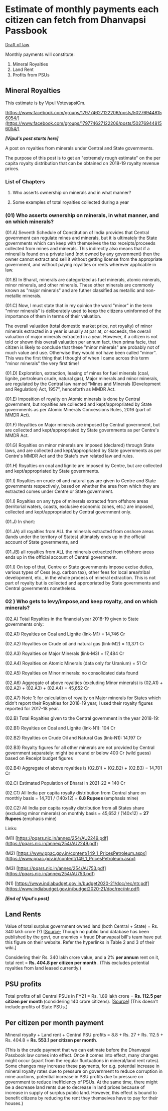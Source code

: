 # Estimate of monthly payments each citizen can fetch from Dhanvapsi Passbook

[Draft of law](https://drive.google.com/file/d/1J_s0SaUlHkqmfeVkR15leuaebtXhehIf/view)

Monthly payments will constitute: 

1. Mineral Royalties
2. Land Rent
3. Profits from PSUs

## Mineral Royalties

This estimate is by Vipul VotevapsiCm.

[https://www.facebook.com/groups/179774627122206/posts/502769448156054/](https://www.facebook.com/groups/179774627122206/posts/502769448156054/)

<i><b>[Vipul's post starts here]</b></i>

A post on royalties from minerals under Central and State governments.

The purpose of this post is to get an "extremely rough estimate" on the per capita royalty distribution that can be obtained on 2018-19 royalty revenue prices.

### List of Chapters

01) Who asserts ownership on minerals and in what manner?

02) Some examples of total royalties collected during a year

### (01) Who asserts ownership on minerals, in what manner, and on which minerals?

(01.A)  Seventh Schedule of Constitution of India provides that Central  government can regulate mines and minerals, but it is ultimately the  State governments which can keep with themselves the tax  receipts/proceeds collected from mines and minerals. This indirectly  also means that if a mineral is found on a private land (not owned by  any government) then the owner cannot extract and sell it without  getting license from the appropriate government, and without paying  royalties or rents wherever applicable in law.

(01.B)  In Bharat, minerals are categorized as fuel minerals, atomic minerals,  minor minerals, and other minerals. These other minerals are commonly  known as "major minerals" and are futher classified as metallic and  non-metallic minerals.

(01.C)  Now, I must state that in my opinion the word "minor" in the term  "minor minerals" is deliberately used to keep the citizens uninformed of  the importance of them in terms of their valuation.

The  overall valuation (total domestic market price, not royalty) of minor  minerals extracted in a year is usually at par at, or exceeds, the  overall valuation of major minerals extracted in a year. However, if a  citizen is not told or shown this overall valuation per annum fact, then  prima facie, that citizen is likely to conclude that these "minor  minerals" are  probably not of much value and use. Otherwise they would  not have been called "minor". This was the first thing that I thought of  when I came across this term "minor minerals" the very first time!

(01.D)  Exploration, extraction, leasing of mines for fuel minerals (coal,  lignite, pertroleum crude, natural gas), Major minerals and minor  minerals, are regulated by the Central law named "Mines and Minerals  (Development and Regulation) Act, 1957", henceforth as MMDR Act.

(01.E)  Imposition of royalty on Atomic minerals is done by Central government,  but royalties are collected and kept/appropriated by State governments  as per Atomic Minerals Concessions Rules, 2016 (part of MMDR Act).

(01.F)  Royalties on Major minerals are imposed by Central government, but are  collected and kept/appropriated by State governments as per Centre's  MMDR Act.

(01.G)  Royalties on minor minerals are imposed (declared) through State laws,  and are collected and kept/appropriated  by State governments as per  Centre's MMDR Act and the State's own related law and rules.

(01.H) Royalties on coal and lignite are imposed by Centre, but are collected and kept/appropriated by State governments.

(01.I)  Royalties on crude oil and natural gas are given to Centre and State  governments respectively, based on whether the area from which they are  extracted comes under Centre or State government.

(01.I)  Royalties on any type of minerals extracted from offshore areas   (territorial waters, coasts, exclusive economic zones, etc.) are  imposed, collected and kept/appropriated by Central government only.

(01.J) In short:

(01.JA)  all  royalties from ALL the minerals  extracted from onshore areas  (lands under the territory of States) ultimately ends up in the official  account of State governments, and

(01.JB)  all royalties from ALL the minerals extracted from offshore areas  ends  up in the official account of Central government.

(01.I)   On top of that, Centre or State governments impose excise duties,  various types of Cess (e.g. carbon tax), other fees for local  area/tribal development, etc., in the whole process of mineral  extraction. This is not part of royalty but is collected and  appropriated by State governments and Central governments nonetheless.

### 02 ) Who gets to levy/impose,and  keep royalty, and on which minerals?

(02.A) Total Royalties in the financial year 2018-19 given to State governments only:

(02.A1) Royalties on Coal and Lignite (link-M1) = 14,746 Cr

(02.A2) Royalties on Crude oil and natural gas (link-M2) = 13,371 Cr

(02.A3) Royalties on Major Minerals (link-M3) = 17,484 Cr

(02.A4) Royalties on Atomic Minerals (data only for Uranium) = 51 Cr

(02.A5) Royalties on Minor minerals: no consolidated data found

(02.A6) Aggregate of above royalties (excluding Minor minerals) is (02.A1) + (02.A2) + (02.A3) + (02.A4) = 45,652 Cr

(02.A7)  Note 1: for calculation of royalty on Major minerals for States which  didn't report their Royalties for 2018-19 year, I used their royalty  figures reported for 2017-18 year.

(02.B) Total Royalties given to the Central government in the year 2018-19:

(02.B1) Royalties on Coal and Lignite (link-N1): 104 Cr

(02.B2) Royalties on Crude Oil and Natural Gas (link-N1): 14,197 Cr

(02.B3)   Royalty figures for all other minerals are not provided by Central  government separately: might be around or below 400 Cr (wild guess)  based on Receipt budget figures

(02.B4) Aggregate of above royalties is  (02.B1) + (02.B2)  + (02.B3)   = 14,701 Cr

(02.C) Estimated Population of Bharat in 2021-22 =  140 Cr

(02.C1) All India per capita royalty distribution from Central share on monthly basis = 14,701 / (140x12) = <b> 8.8  Rupees </b> (emphasis mine)

(02.C2)  All India per capita royalty distribution from all States share  (excluding minor minerals) on monthly basis = 45,652 / (140x12) = <b> 27  Rupees </b> (emphasis mine)

Links:

(M1) [https://pqars.nic.in/annex/254/AU2249.pdf](https://pqars.nic.in/annex/254/AU2249.pdf)

(M2) [https://www.ppac.gov.in/content/149_1_PricesPetroleum.aspx](https://www.ppac.gov.in/content/149_1_PricesPetroleum.aspx)

(M3) [https://pqars.nic.in/annex/254/AU753.pdf](https://pqars.nic.in/annex/254/AU753.pdf)

(N1) [https://www.indiabudget.gov.in/budget2020-21/doc/rec/ntr.pdf](https://www.indiabudget.gov.in/budget2020-21/doc/rec/ntr.pdf)

<i><b>[End of Vipul's post]</b></i>

## Land Rents

Value of total surplus government owned land (both Central + State) = Rs. 340 lakh crore (?) [[Source](https://wiki.dhanvapasi.com/index.php/Public_Wealth_Wiki#Land);  Though no public land database has been published by the govt, our enemies = fraud Dhanvapasi bill's team have put this figure on their  website. Refer the hyperlinks in Table 2 and 3 of their wiki.]

Considering  their Rs. 340 lakh crore value, and a 2% <b> per annum </b> rent on it, total  rent = <b> Rs. 404.8 per citizen per month </b>. (This excludes potential  royalties from land leased currently.)

## PSU profits

Total  profits of all Central PSUs in FY21 = Rs. 1.89 lakh crore = <b> Rs. 112.5  per citizen per month </b> (considering 140 crore citizens). [[Source](https://www.timesnownews.com/business-economy/companies/profit-of-psus-surges-over-37-to-rs-1-89-lakh-cr-in-fy21-govt-article-90219227)] (This doesn't include profits of State PSUs.)

## Per citizen per month payment

Mineral royalty + Land rent + Central PSU profits = 8.8 + Rs. 27 + Rs. 112.5 + Rs. 404.8 = <b> Rs. 553.1 per citizen per month</b>.

(This is the crude payment that we can estimate before the Dhanvapsi Passbook law comes into effect. Once it comes into effect, many changes might occur (apart from the regular fluctuations in mineral/land rent rates). Some changes may increase these payments, for e.g. potential increase in mineral royalty rates due to pressure on government to reduce corruption in mine auctions, potential increase in PSU profits due to pressure on government to reduce inefficiency of PSUs. At the same time, there might be a decrease land rents due to decrease in land prices because of increase in supply of surplus public land. However, this effect is bound to benefit citizens by reducing the rent they themselves have to pay for their houses.)
